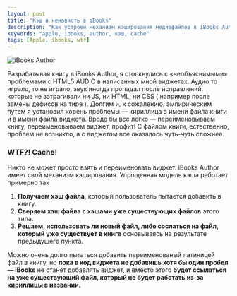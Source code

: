 ```yaml
---
layout: post
title: "Кэш и ненависть в iBooks"
description: "Как устроен механизм кэширования медиафайлов в iBooks Author"
keywords: "apple, ibooks, author, кэш, cache" 
tags: [Apple, ibooks, wtf]
---
```


<img class="img-center" src="http://31808.selcdn.ru/it-prm/pics/hero_ibooks_author.png" alt="iBooks Author">

Разрабатывая книгу в iBooks Author, я столкнулись с «необъяснимыми» проблемами с HTML5 AUDIO в написанных мной виджетах. Аудио то играло, то не играло, звук иногда пропадал после исправлений, которые не затрагивали ни JS, ни HTML, ни CSS ( например после замены дефисов на тире ). Долгим и, к сожалению, эмпирическим путем я установил корень проблемы — кириллица в имени файла книги и в имени файла виджета. Вроде бы все легко — переименовываем книгу, переименовываем виджет, профит! С файлом книги, естественно, проблем не возникло, а с виджетом все оказалось чуть-чуть сложнее.


### WTF?! Cache!

Никто не может просто взять и переименовать виджет. iBooks Author имеет свой механизм кэширования. Упрощенная модель кэша работает примерно так


<ol> 
<li><b>Получаем хэш файла</b>, который пользователь пытается добавить в книгу.</li>
<li><b>Сверяем хэш файла с хэшами уже существующих файлов</b> этого типа. </li>
<li><b>Решаем, использовать ли новый файл, либо сослаться на файл, который уже существует в книге</b> основываясь на результате предыдущего пункта.</li>
</ol>
 
Можно очень долго пытаться добавить переименованый латиницей файл в книгу, но **пока в код виджета не добавишь хотя бы один пробел — iBooks** не станет добавлять виджет, и вместо этого **будет ссылаться на уже существующий файл, который не будет работать из-за кириллицы в названии.**